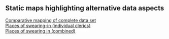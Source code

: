 <h2>Static maps highlighting alternative data aspects</h2>

<a href="./Maps1_EN.html">Comparative mapping of complete data set</a><br>
<a href="./Maps2_EN.html">Places of swearing-in (individual clerics)</a><br>
<a href="./Maps3_EN.html">Places of swearing in (combined)</a><br>

